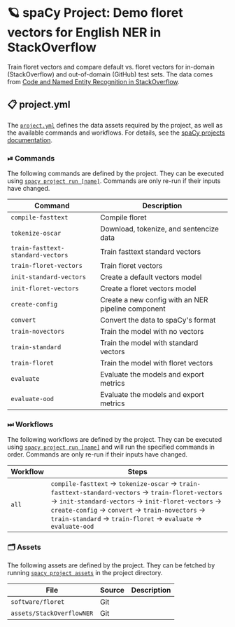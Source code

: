 <!-- SPACY PROJECT: AUTO-GENERATED DOCS START (do not remove) -->

# 🪐 spaCy Project: Demo floret vectors for English NER in StackOverflow

Train floret vectors and compare default vs. floret vectors for in-domain (StackOverflow) and out-of-domain (GitHub) test sets. The data comes from [Code and Named Entity Recognition in StackOverflow](https://aclanthology.org/2020.acl-main.443/).

## 📋 project.yml

The [`project.yml`](project.yml) defines the data assets required by the
project, as well as the available commands and workflows. For details, see the
[spaCy projects documentation](https://spacy.io/usage/projects).

### ⏯ Commands

The following commands are defined by the project. They
can be executed using [`spacy project run [name]`](https://spacy.io/api/cli#project-run).
Commands are only re-run if their inputs have changed.

| Command | Description |
| --- | --- |
| `compile-fasttext` | Compile floret |
| `tokenize-oscar` | Download, tokenize, and sentencize data |
| `train-fasttext-standard-vectors` | Train fasttext standard vectors |
| `train-floret-vectors` | Train floret vectors |
| `init-standard-vectors` | Create a default vectors model |
| `init-floret-vectors` | Create a floret vectors model |
| `create-config` | Create a new config with an NER pipeline component |
| `convert` | Convert the data to spaCy's format |
| `train-novectors` | Train the model with no vectors |
| `train-standard` | Train the model with standard vectors |
| `train-floret` | Train the model with floret vectors |
| `evaluate` | Evaluate the models and export metrics |
| `evaluate-ood` | Evaluate the models and export metrics |

### ⏭ Workflows

The following workflows are defined by the project. They
can be executed using [`spacy project run [name]`](https://spacy.io/api/cli#project-run)
and will run the specified commands in order. Commands are only re-run if their
inputs have changed.

| Workflow | Steps |
| --- | --- |
| `all` | `compile-fasttext` &rarr; `tokenize-oscar` &rarr; `train-fasttext-standard-vectors` &rarr; `train-floret-vectors` &rarr; `init-standard-vectors` &rarr; `init-floret-vectors` &rarr; `create-config` &rarr; `convert` &rarr; `train-novectors` &rarr; `train-standard` &rarr; `train-floret` &rarr; `evaluate` &rarr; `evaluate-ood` |

### 🗂 Assets

The following assets are defined by the project. They can
be fetched by running [`spacy project assets`](https://spacy.io/api/cli#project-assets)
in the project directory.

| File | Source | Description |
| --- | --- | --- |
| `software/floret` | Git |  |
| `assets/StackOverflowNER` | Git |  |

<!-- SPACY PROJECT: AUTO-GENERATED DOCS END (do not remove) -->

